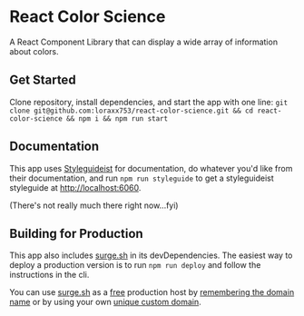 # React Color Science

A React Component Library that can display a wide array of information about colors.

## Get Started

Clone repository, install dependencies, and start the app with one line: `git clone git@github.com:loraxx753/react-color-science.git && cd react-color-science && npm i && npm run start`

## Documentation

This app uses [Styleguideist](https://github.com/styleguidist/react-styleguidist) for documentation, do whatever you'd like from their documentation, and run `npm run styleguide` to get a styleguideist styleguide at [http://localhost:6060](http://localhost:6060).

(There's not really much there right now...fyi)

## Building for Production

This app also includes [surge.sh](http://surge.sh/) in its devDependencies. The easiest way to deploy a production version is to run `npm run deploy` and follow the instructions in the cli.

You can use [surge.sh](http://surge.sh/) as a [free](https://surge.sh/help/why-is-surge-free) production host by [remembering the domain name](http://surge.sh/help/remembering-a-domain) or by using your own [unique custom domain](http://surge.sh/help/adding-a-custom-domain).